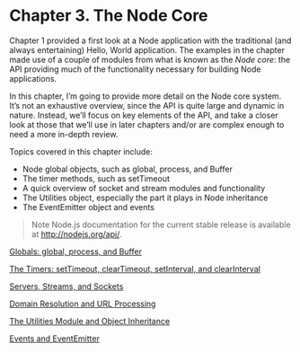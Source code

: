# Chapter 3. The Node Core

Chapter 1 provided a first look at a Node application with the traditional (and always entertaining) Hello, World application. The examples in the chapter made use of a couple of modules from what is known as the *Node core*: the API providing much of the functionality necessary for building Node applications.

In this chapter, I’m going to provide more detail on the Node core system. It’s not an exhaustive overview, since the API is quite large and dynamic in nature. Instead, we’ll focus on key elements of the API, and take a closer look at those that we’ll use in later chapters and/or are complex enough to need a more in-depth review.

Topics covered in this chapter include:

- Node global objects, such as global, process, and Buffer
- The timer methods, such as setTimeout
- A quick overview of socket and stream modules and functionality
- The Utilities object, especially the part it plays in Node inheritance
- The EventEmitter object and events

> Note
Node.js documentation for the current stable release is available at http://nodejs.org/api/.
> 

[Globals: global, process, and Buffer](chapter-3-the-node-core/Globals%20global,%20process,%20and%20Buffer.md)

[The Timers: setTimeout, clearTimeout, setInterval, and clearInterval](chapter-3-the-node-core/The%20Timers%20setTimeout,%20clearTimeout,%20setInterval,%20.md)

[Servers, Streams, and Sockets](chapter-3-the-node-core/Servers,%20Streams,%20and%20Sockets.md)

[Domain Resolution and URL Processing](chapter-3-the-node-core/Domain%20Resolution%20and%20URL%20Processing.md)

[The Utilities Module and Object Inheritance](chapter-3-the-node-core/The%20Utilities%20Module%20and%20Object%20Inheritance.md)

[Events and EventEmitter](chapter-3-the-node-core/Events%20and%20EventEmitter.md)